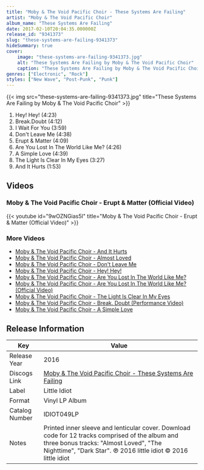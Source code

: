 ```yaml
---
title: "Moby & The Void Pacific Choir - These Systems Are Failing"
artist: "Moby & The Void Pacific Choir"
album_name: "These Systems Are Failing"
date: 2017-02-10T20:04:35.000000Z
release_id: "9341373"
slug: "these-systems-are-failing-9341373"
hideSummary: true
cover:
    image: "these-systems-are-failing-9341373.jpg"
    alt: "These Systems Are Failing by Moby & The Void Pacific Choir"
    caption: "These Systems Are Failing by Moby & The Void Pacific Choir"
genres: ["Electronic", "Rock"]
styles: ["New Wave", "Post-Punk", "Punk"]
---
```


{{< img src="these-systems-are-failing-9341373.jpg" title="These Systems Are Failing by Moby & The Void Pacific Choir" >}}

<!-- section break -->

1. Hey! Hey! (4:23)
2. Break.Doubt (4:12)
3. I Wait For You (3:59)
4. Don't Leave Me (4:38)
5. Erupt & Matter (4:09)
6. Are You Lost In The World Like Me? (4:26)
7. A Simple Love (4:39)
8. The Light Is Clear In My Eyes (3:27)
9. And It Hurts (1:53)

<!-- section break -->




## Videos
### Moby & The Void Pacific Choir - Erupt & Matter (Official Video)
{{< youtube id="9wOZNGias5I" title="Moby & The Void Pacific Choir - Erupt & Matter (Official Video)" >}}<br>

### More Videos

- [Moby & The Void Pacific Choir - And It Hurts](https://www.youtube.com/watch?v=_-hVE_9W0bw)
- [Moby & The Void Pacific Choir - Almost Loved](https://www.youtube.com/watch?v=g7W0ske7vWA)
- [Moby & The Void Pacific Choir - Don't Leave Me](https://www.youtube.com/watch?v=jtL3Jsl2ieE)
- [Moby & The Void Pacific Choir - Hey! Hey!](https://www.youtube.com/watch?v=RSO8hv4aUkE)
- [Moby & The Void Pacific Choir - Are You Lost In The World Like Me?](https://www.youtube.com/watch?v=WZ8HKrLTqq8)
- [Moby & The Void Pacific Choir - Are You Lost In The World Like Me? (Official Video)](https://www.youtube.com/watch?v=VASywEuqFd8)
- [Moby & The Void Pacific Choir - The Light Is Clear In My Eyes](https://www.youtube.com/watch?v=WsXbZrLahSs)
- [Moby & The Void Pacific Choir - Break. Doubt (Performance Video)](https://www.youtube.com/watch?v=ebNnzqjaBew)
- [Moby & The Void Pacific Choir - A Simple Love](https://www.youtube.com/watch?v=2guWg9C-YGE)


## Release Information
|  Key           | Value                                                |
| ---------------| ---------------------------------------------------- |
| Release Year   | 2016                                   |
| Discogs Link   | [Moby & The Void Pacific Choir - These Systems Are Failing](https://www.discogs.com/release/9341373-Moby-The-Void-Pacific-Choir-These-Systems-Are-Failing) |
| Label          | Little Idiot |
| Format         | Vinyl LP Album |
| Catalog Number | IDIOT049LP |
| Notes | Printed inner sleeve and lenticular cover.  Download code for 12 tracks comprised of the album and three bonus tracks: "Almost Loved", "The Nighttime", "Dark Star".  ℗ 2016 little idiot © 2016 little idiot  |